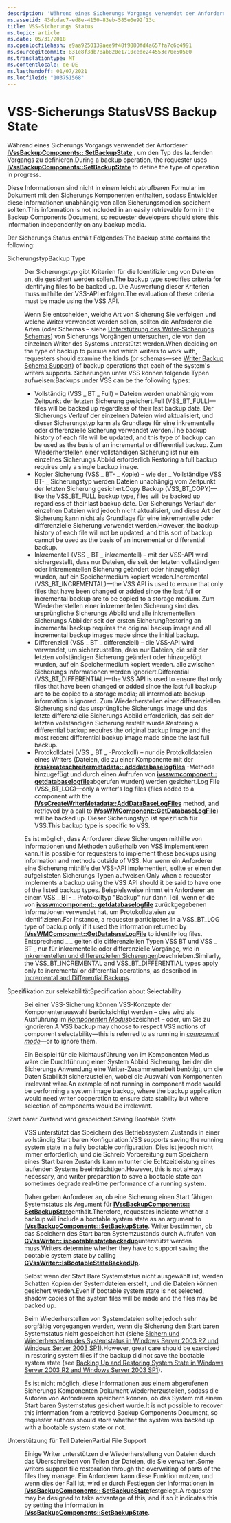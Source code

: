 ```yaml
---
description: 'Während eines Sicherungs Vorgangs verwendet der Anforderer IVssBackupComponents:: SetBackupState, um den Typ des laufenden Vorgangs zu definieren.'
ms.assetid: 43dcdac7-ed8e-4150-83eb-585e0e92f13c
title: VSS-Sicherungs Status
ms.topic: article
ms.date: 05/31/2018
ms.openlocfilehash: e9aa9250139aee9f48f9880fd4a657fa7c6c4991
ms.sourcegitcommit: 831e8f3db78ab820e1710cede244553c70e50500
ms.translationtype: MT
ms.contentlocale: de-DE
ms.lasthandoff: 01/07/2021
ms.locfileid: "103751568"
---
```

# <a name="vss-backup-state"></a><span data-ttu-id="113d5-103">VSS-Sicherungs Status</span><span class="sxs-lookup"><span data-stu-id="113d5-103">VSS Backup State</span></span>

<span data-ttu-id="113d5-104">Während eines Sicherungs Vorgangs verwendet der Anforderer [**IVssBackupComponents:: SetBackupState**](/windows/desktop/api/VsBackup/nf-vsbackup-ivssbackupcomponents-setbackupstate) , um den Typ des laufenden Vorgangs zu definieren.</span><span class="sxs-lookup"><span data-stu-id="113d5-104">During a backup operation, the requester uses [**IVssBackupComponents::SetBackupState**](/windows/desktop/api/VsBackup/nf-vsbackup-ivssbackupcomponents-setbackupstate) to define the type of operation in progress.</span></span>

<span data-ttu-id="113d5-105">Diese Informationen sind nicht in einem leicht abrufbaren Formular im Dokument mit den Sicherungs Komponenten enthalten, sodass Entwickler diese Informationen unabhängig von allen Sicherungsmedien speichern sollten.</span><span class="sxs-lookup"><span data-stu-id="113d5-105">This information is not included in an easily retrievable form in the Backup Components Document, so requester developers should store this information independently on any backup media.</span></span>

<span data-ttu-id="113d5-106">Der Sicherungs Status enthält Folgendes:</span><span class="sxs-lookup"><span data-stu-id="113d5-106">The backup state contains the following:</span></span>

<dl> <dt>

<span data-ttu-id="113d5-107"><span id="Backup_Type"></span><span id="backup_type"></span><span id="BACKUP_TYPE"></span>Sicherungstyp</span><span class="sxs-lookup"><span data-stu-id="113d5-107"><span id="Backup_Type"></span><span id="backup_type"></span><span id="BACKUP_TYPE"></span>Backup Type</span></span>
</dt> <dd>

<span data-ttu-id="113d5-108">Der Sicherungstyp gibt Kriterien für die Identifizierung von Dateien an, die gesichert werden sollen.</span><span class="sxs-lookup"><span data-stu-id="113d5-108">The backup type specifies criteria for identifying files to be backed up.</span></span> <span data-ttu-id="113d5-109">Die Auswertung dieser Kriterien muss mithilfe der VSS-API erfolgen.</span><span class="sxs-lookup"><span data-stu-id="113d5-109">The evaluation of these criteria must be made using the VSS API.</span></span>

<span data-ttu-id="113d5-110">Wenn Sie entscheiden, welche Art von Sicherung Sie verfolgen und welche Writer verwendet werden sollen, sollten die Anforderer die Arten (oder Schemas – siehe [Unterstützung des Writer-Sicherungs Schemas](writer-backup-schema-support.md)) von Sicherungs Vorgängen untersuchen, die von den einzelnen Writer des Systems unterstützt werden.</span><span class="sxs-lookup"><span data-stu-id="113d5-110">When deciding on the type of backup to pursue and which writers to work with, requesters should examine the kinds (or schemas—see [Writer Backup Schema Support](writer-backup-schema-support.md)) of backup operations that each of the system's writers supports.</span></span> <span data-ttu-id="113d5-111">Sicherungen unter VSS können folgende Typen aufweisen:</span><span class="sxs-lookup"><span data-stu-id="113d5-111">Backups under VSS can be the following types:</span></span>

-   <span data-ttu-id="113d5-112">Vollständig (VSS \_ BT \_ Full) – Dateien werden unabhängig vom Zeitpunkt der letzten Sicherung gesichert.</span><span class="sxs-lookup"><span data-stu-id="113d5-112">Full (VSS\_BT\_FULL)—files will be backed up regardless of their last backup date.</span></span> <span data-ttu-id="113d5-113">Der Sicherungs Verlauf der einzelnen Dateien wird aktualisiert, und dieser Sicherungstyp kann als Grundlage für eine inkrementelle oder differenzielle Sicherung verwendet werden.</span><span class="sxs-lookup"><span data-stu-id="113d5-113">The backup history of each file will be updated, and this type of backup can be used as the basis of an incremental or differential backup.</span></span> <span data-ttu-id="113d5-114">Zum Wiederherstellen einer vollständigen Sicherung ist nur ein einzelnes Sicherungs Abbild erforderlich.</span><span class="sxs-lookup"><span data-stu-id="113d5-114">Restoring a full backup requires only a single backup image.</span></span>
-   <span data-ttu-id="113d5-115">Kopier Sicherung (VSS \_ BT- \_ Kopie) – wie der \_ Vollständige VSS BT- \_ Sicherungstyp werden Dateien unabhängig vom Zeitpunkt der letzten Sicherung gesichert.</span><span class="sxs-lookup"><span data-stu-id="113d5-115">Copy Backup (VSS\_BT\_COPY)—like the VSS\_BT\_FULL backup type, files will be backed up regardless of their last backup date.</span></span> <span data-ttu-id="113d5-116">Der Sicherungs Verlauf der einzelnen Dateien wird jedoch nicht aktualisiert, und diese Art der Sicherung kann nicht als Grundlage für eine inkrementelle oder differenzielle Sicherung verwendet werden.</span><span class="sxs-lookup"><span data-stu-id="113d5-116">However, the backup history of each file will not be updated, and this sort of backup cannot be used as the basis of an incremental or differential backup.</span></span>
-   <span data-ttu-id="113d5-117">Inkrementell (VSS \_ BT \_ inkrementell) – mit der VSS-API wird sichergestellt, dass nur Dateien, die seit der letzten vollständigen oder inkrementellen Sicherung geändert oder hinzugefügt wurden, auf ein Speichermedium kopiert werden.</span><span class="sxs-lookup"><span data-stu-id="113d5-117">Incremental (VSS\_BT\_INCREMENTAL)—the VSS API is used to ensure that only files that have been changed or added since the last full or incremental backup are to be copied to a storage medium.</span></span> <span data-ttu-id="113d5-118">Zum Wiederherstellen einer inkrementellen Sicherung sind das ursprüngliche Sicherungs Abbild und alle inkrementellen Sicherungs Abbilder seit der ersten Sicherung</span><span class="sxs-lookup"><span data-stu-id="113d5-118">Restoring an incremental backup requires the original backup image and all incremental backup images made since the initial backup.</span></span>
-   <span data-ttu-id="113d5-119">Differenziell (VSS \_ BT \_ differenziell) – die VSS-API wird verwendet, um sicherzustellen, dass nur Dateien, die seit der letzten vollständigen Sicherung geändert oder hinzugefügt wurden, auf ein Speichermedium kopiert werden. alle zwischen Sicherungs Informationen werden ignoriert.</span><span class="sxs-lookup"><span data-stu-id="113d5-119">Differential (VSS\_BT\_DIFFERENTIAL)—the VSS API is used to ensure that only files that have been changed or added since the last full backup are to be copied to a storage media; all intermediate backup information is ignored.</span></span> <span data-ttu-id="113d5-120">Zum Wiederherstellen einer differenziellen Sicherung sind das ursprüngliche Sicherungs Image und das letzte differenzielle Sicherungs Abbild erforderlich, das seit der letzten vollständigen Sicherung erstellt wurde.</span><span class="sxs-lookup"><span data-stu-id="113d5-120">Restoring a differential backup requires the original backup image and the most recent differential backup image made since the last full backup.</span></span>
-   <span data-ttu-id="113d5-121">Protokolldatei (VSS \_ BT \_ -Protokoll) – nur die Protokolldateien eines Writers (Dateien, die zu einer Komponente mit der [**ivsskreateschreitermetadata:: adddatabaselogfiles**](/windows/desktop/api/VsWriter/nf-vswriter-ivsscreatewritermetadata-adddatabaselogfiles) -Methode hinzugefügt und durch einen Aufrufen von [**ivsswmcomponent:: getdatabaselogfile**](/windows/desktop/api/VsBackup/nf-vsbackup-ivsswmcomponent-getdatabaselogfile)abgerufen wurden) werden gesichert.</span><span class="sxs-lookup"><span data-stu-id="113d5-121">Log File (VSS\_BT\_LOG)—only a writer's log files (files added to a component with the [**IVssCreateWriterMetadata::AddDataBaseLogFiles**](/windows/desktop/api/VsWriter/nf-vswriter-ivsscreatewritermetadata-adddatabaselogfiles) method, and retrieved by a call to [**IVssWMComponent::GetDatabaseLogFile**](/windows/desktop/api/VsBackup/nf-vsbackup-ivsswmcomponent-getdatabaselogfile)) will be backed up.</span></span> <span data-ttu-id="113d5-122">Dieser Sicherungstyp ist spezifisch für VSS.</span><span class="sxs-lookup"><span data-stu-id="113d5-122">This backup type is specific to VSS.</span></span>

<span data-ttu-id="113d5-123">Es ist möglich, dass Anforderer diese Sicherungen mithilfe von Informationen und Methoden außerhalb von VSS implementieren kann.</span><span class="sxs-lookup"><span data-stu-id="113d5-123">It is possible for requesters to implement these backups using information and methods outside of VSS.</span></span> <span data-ttu-id="113d5-124">Nur wenn ein Anforderer eine Sicherung mithilfe der VSS-API implementiert, sollte er einen der aufgelisteten Sicherungs Typen aufweisen.</span><span class="sxs-lookup"><span data-stu-id="113d5-124">Only when a requester implements a backup using the VSS API should it be said to have one of the listed backup types.</span></span> <span data-ttu-id="113d5-125">Beispielsweise nimmt ein Anforderer an einem VSS \_ BT- \_ Protokolltyp "Backup" nur dann Teil, wenn er die von [**ivsswmcomponent:: getdatabaselogfile**](/windows/desktop/api/VsBackup/nf-vsbackup-ivsswmcomponent-getdatabaselogfile) zurückgegebenen Informationen verwendet hat, um Protokolldateien zu identifizieren.</span><span class="sxs-lookup"><span data-stu-id="113d5-125">For instance, a requester participates in a VSS\_BT\_LOG type of backup only if it used the information returned by [**IVssWMComponent::GetDatabaseLogFile**](/windows/desktop/api/VsBackup/nf-vsbackup-ivsswmcomponent-getdatabaselogfile) to identify log files.</span></span> <span data-ttu-id="113d5-126">Entsprechend \_ \_ gelten die differenziellen Typen VSS BT und VSS \_ BT \_ nur für inkrementelle oder differenzielle Vorgänge, wie in [inkrementellen und differenziellen Sicherungen](incremental-and-differential-backups.md)beschrieben.</span><span class="sxs-lookup"><span data-stu-id="113d5-126">Similarly, the VSS\_BT\_INCREMENTAL and VSS\_BT\_DIFFERENTIAL types apply only to incremental or differential operations, as described in [Incremental and Differential Backups](incremental-and-differential-backups.md).</span></span>

</dd> <dt>

<span data-ttu-id="113d5-127"><span id="Specification_about_Selectability"></span><span id="specification_about_selectability"></span><span id="SPECIFICATION_ABOUT_SELECTABILITY"></span>Spezifikation zur selekabilität</span><span class="sxs-lookup"><span data-stu-id="113d5-127"><span id="Specification_about_Selectability"></span><span id="specification_about_selectability"></span><span id="SPECIFICATION_ABOUT_SELECTABILITY"></span>Specification about Selectability</span></span>
</dt> <dd>

<span data-ttu-id="113d5-128">Bei einer VSS-Sicherung können VSS-Konzepte der Komponentenauswahl berücksichtigt werden – dies wird als Ausführung im [*Komponenten Modus*](vssgloss-c.md)bezeichnet – oder, um Sie zu ignorieren.</span><span class="sxs-lookup"><span data-stu-id="113d5-128">A VSS backup may choose to respect VSS notions of component selectability—this is referred to as running in [*component mode*](vssgloss-c.md)—or to ignore them.</span></span>

<span data-ttu-id="113d5-129">Ein Beispiel für die Nichtausführung von im Komponenten Modus wäre die Durchführung einer System Abbild Sicherung, bei der die Sicherungs Anwendung eine Writer-Zusammenarbeit benötigt, um die Daten Stabilität sicherzustellen, wobei die Auswahl von Komponenten irrelevant wäre.</span><span class="sxs-lookup"><span data-stu-id="113d5-129">An example of not running in component mode would be performing a system image backup, where the backup application would need writer cooperation to ensure data stability but where selection of components would be irrelevant.</span></span>

</dd> <dt>

<span data-ttu-id="113d5-130"><span id="Saving_Bootable_State"></span><span id="saving_bootable_state"></span><span id="SAVING_BOOTABLE_STATE"></span>Start barer Zustand wird gespeichert.</span><span class="sxs-lookup"><span data-stu-id="113d5-130"><span id="Saving_Bootable_State"></span><span id="saving_bootable_state"></span><span id="SAVING_BOOTABLE_STATE"></span>Saving Bootable State</span></span>
</dt> <dd>

<span data-ttu-id="113d5-131">VSS unterstützt das Speichern des Betriebssystem Zustands in einer vollständig Start baren Konfiguration.</span><span class="sxs-lookup"><span data-stu-id="113d5-131">VSS supports saving the running system state in a fully bootable configuration.</span></span> <span data-ttu-id="113d5-132">Dies ist jedoch nicht immer erforderlich, und die Schreib Vorbereitung zum Speichern eines Start baren Zustands kann mitunter die Echtzeitleistung eines laufenden Systems beeinträchtigen.</span><span class="sxs-lookup"><span data-stu-id="113d5-132">However, this is not always necessary, and writer preparation to save a bootable state can sometimes degrade real-time performance of a running system.</span></span>

<span data-ttu-id="113d5-133">Daher geben Anforderer an, ob eine Sicherung einen Start fähigen Systemstatus als Argument für [**IVssBackupComponents:: SetBackupState**](/windows/desktop/api/VsBackup/nf-vsbackup-ivssbackupcomponents-setbackupstate)enthält.</span><span class="sxs-lookup"><span data-stu-id="113d5-133">Therefore, requesters indicate whether a backup will include a bootable system state as an argument to [**IVssBackupComponents::SetBackupState**](/windows/desktop/api/VsBackup/nf-vsbackup-ivssbackupcomponents-setbackupstate).</span></span> <span data-ttu-id="113d5-134">Writer bestimmen, ob das Speichern des Start baren Systemzustands durch Aufrufen von [**CVssWriter:: isbootablestatebackedup**](/windows/desktop/api/VsWriter/nf-vswriter-cvsswriter-isbootablesystemstatebackedup)unterstützt werden muss.</span><span class="sxs-lookup"><span data-stu-id="113d5-134">Writers determine whether they have to support saving the bootable system state by calling [**CVssWriter::IsBootableStateBackedUp**](/windows/desktop/api/VsWriter/nf-vswriter-cvsswriter-isbootablesystemstatebackedup).</span></span>

<span data-ttu-id="113d5-135">Selbst wenn der Start Bare Systemstatus nicht ausgewählt ist, werden Schatten Kopien der Systemdateien erstellt, und die Dateien können gesichert werden.</span><span class="sxs-lookup"><span data-stu-id="113d5-135">Even if bootable system state is not selected, shadow copies of the system files will be made and the files may be backed up.</span></span>

<span data-ttu-id="113d5-136">Beim Wiederherstellen von Systemdateien sollte jedoch sehr sorgfältig vorgegangen werden, wenn die Sicherung den Start baren Systemstatus nicht gespeichert hat (siehe [Sichern und Wiederherstellen des Systemstatus in Windows Server 2003 R2 und Windows Server 2003 SP1](backing-up-and-restoring-system-state-under-vss.md)).</span><span class="sxs-lookup"><span data-stu-id="113d5-136">However, great care should be exercised in restoring system files if the backup did not save the bootable system state (see [Backing Up and Restoring System State in Windows Server 2003 R2 and Windows Server 2003 SP1](backing-up-and-restoring-system-state-under-vss.md)).</span></span>

<span data-ttu-id="113d5-137">Es ist nicht möglich, diese Informationen aus einem abgerufenen Sicherungs Komponenten Dokument wiederherzustellen, sodass die Autoren von Anforderern speichern können, ob das System mit einem Start baren Systemstatus gesichert wurde.</span><span class="sxs-lookup"><span data-stu-id="113d5-137">It is not possible to recover this information from a retrieved Backup Components Document, so requester authors should store whether the system was backed up with a bootable system state or not.</span></span>

</dd> <dt>

<span data-ttu-id="113d5-138"><span id="Partial_File_Support"></span><span id="partial_file_support"></span><span id="PARTIAL_FILE_SUPPORT"></span>Unterstützung für Teil Dateien</span><span class="sxs-lookup"><span data-stu-id="113d5-138"><span id="Partial_File_Support"></span><span id="partial_file_support"></span><span id="PARTIAL_FILE_SUPPORT"></span>Partial File Support</span></span>
</dt> <dd>

<span data-ttu-id="113d5-139">Einige Writer unterstützen die Wiederherstellung von Dateien durch das Überschreiben von Teilen der Dateien, die Sie verwalten.</span><span class="sxs-lookup"><span data-stu-id="113d5-139">Some writers support file restoration through the overwriting of parts of the files they manage.</span></span> <span data-ttu-id="113d5-140">Ein Anforderer kann diese Funktion nutzen, und wenn dies der Fall ist, wird er durch Festlegen der Informationen in [**IVssBackupComponents:: SetBackupState**](/windows/desktop/api/VsBackup/nf-vsbackup-ivssbackupcomponents-setbackupstate)festgelegt.</span><span class="sxs-lookup"><span data-stu-id="113d5-140">A requester may be designed to take advantage of this, and if so it indicates this by setting the information in [**IVssBackupComponents::SetBackupState**](/windows/desktop/api/VsBackup/nf-vsbackup-ivssbackupcomponents-setbackupstate).</span></span>

</dd> </dl>

 

 



